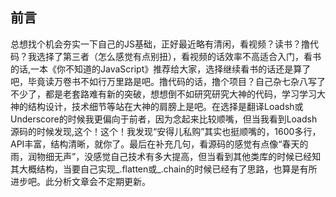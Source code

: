 前言
---
总想找个机会夯实一下自己的JS基础，正好最近略有清闲，看视频？读书？撸代码？我选择了第三者（怎么感觉有点别扭），看视频的话效率不高适合入门，看书的话,一本《你不知道的JavaScript》推荐给大家，选择继续看书的话还是算了吧，毕竟读万卷书不如行万里路是吧。撸代码的话，撸个项目？自己杂七杂八写了不少了，都是老套路难有新的突破，想想倒不如研究研究大神的代码，学习学习大神的结构设计，技术细节等站在大神的肩膀上是吧。在选择是翻译Loadsh或Underscore的时候我更偏向于前者，因为念起来比较顺嘴，但当我看到Loadsh源码的时候发现,这个！这个！我发现“安得儿私购”其实也挺顺嘴的，1600多行，API丰富，结构清晰，就你了。最后在补充几句，看源码的感觉有点像“春天的雨，润物细无声”，没感觉自己技术有多大提高，但当看到其他类库的时候已经知其大概结构，当要自己实现_.flatten或_.chain的时候已经有了思路，也算是有所进步吧。此分析文章会不定期更新。
